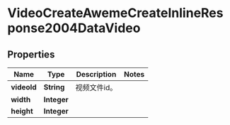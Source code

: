 # VideoCreateAwemeCreateInlineResponse2004DataVideo

## Properties
Name | Type | Description | Notes
------------ | ------------- | ------------- | -------------
**videoId** | **String** | 视频文件id。 | 
**width** | **Integer** |  | 
**height** | **Integer** |  | 
